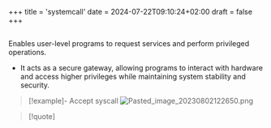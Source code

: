 +++
title = 'systemcall'
date = 2024-07-22T09:10:24+02:00
draft = false
+++

##
 Enables user-level programs to request services and perform privileged operations. 
 - It acts as a secure gateway, allowing programs to interact with hardware and access higher privileges while maintaining system stability and security.

> [!example]- Accept syscall
> ![Pasted_image_20230802122650.png](/Notes/Pasted_image_20230802122650.png)


>[!quote] 
